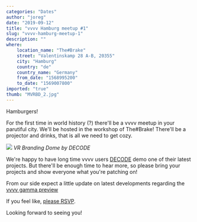 ```yaml
---
categories: "Dates"
author: "joreg"
date: "2019-09-12"
title: "vvvv Hamburg meetup #1"
slug: "vvvv-hamburg-meetup-1"
description: ""
where: 
    location_name: "The#Brake"
    street: "Valentinskamp 28 A-B, 20355"
    city: "Hamburg"
    country: "de"
    country_name: "Germany"
    from_date: "1568995200"
    to_date: "1569007800"
imported: "true"
thumb: "MVRBD_2.jpg"
---
```



Hamburgers!

For the first time in world history (?) there'll be a vvvv meetup in your parutiful city. We'll be hosted in the workshop of The#Brake! There'll be a projector and drinks, that is all we need to get cozy. 

![](MVRBD_2.jpg)
*VR Branding Dome by DECODE*

We're happy to have long time vvvv users [DECODE](https://vvvv.org/businesses/decode) demo one of their latest projects. But there'll be enough time to hear more, so please bring your projects and show everyone what you're patching on!

From our side expect a little update on latest developments regarding the [vvvv gamma preview](/blog/2019/vvvv-gamma-2019.1-preview)

If you feel like, [please RSVP](https://gettogether.community/events/2240/vvvv-hamburg-meetup-1/).

Looking forward to seeing you!
